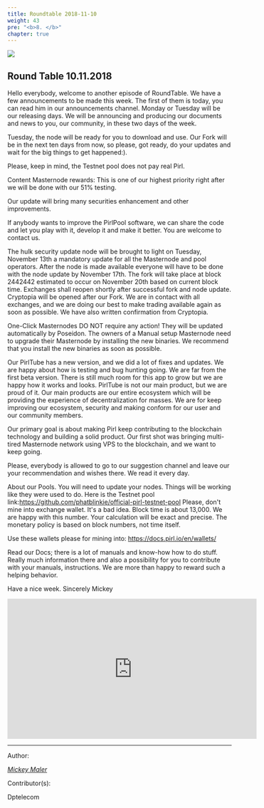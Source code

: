 ```yaml
---
title: Roundtable 2018-11-10
weight: 43
pre: "<b>8. </b>"
chapter: true
---
```

![](/images_headers/round_table.png)


## Round Table 10.11.2018

Hello everybody, welcome to another episode of RoundTable.
We have a few announcements to be made this week.
The first of them is today, you can read him in our announcements channel.
Monday or Tuesday will be our releasing days. We will be announcing and producing our documents and news to you, our community, in these two days of the week.

Tuesday, the node will be ready for you to download and use.
Our Fork will be in the next ten days from now, so please, got ready, do your updates and wait for the big things to get happened:).

Please, keep in mind, the Testnet pool does not pay real Pirl.

Content Masternode rewards: This is one of our highest priority right after we will be done with our 51% testing.

Our update will bring many securities enhancement and other improvements.

If anybody wants to improve the PirlPool software, we can share the code and let you play with it, develop it and make it better. You are welcome to contact us.



The hulk security update node will be brought to light on Tuesday, November 13th a mandatory update for all the Masternode and pool operators. After the node is made available everyone will have to be done with the node update by November 17th.
The fork will take place at block 2442442 estimated to occur on November 20th based on current block time.
Exchanges shall reopen shortly after successful fork and node update.
Cryptopia will be opened after our Fork. We are in contact with all exchanges, and we are doing our best to make trading available again as soon as possible. We have also written confirmation from Cryptopia.

One-Click Masternodes DO NOT require any action! They will be updated automatically by Poseidon. The owners of a Manual setup Masternode need to upgrade their Masternode by installing the new binaries. We recommend that you install the new binaries as soon as possible.

Our PirlTube has a new version, and we did a lot of fixes and updates. We are happy about how is testing and bug hunting going. We are far from the first beta version. There is still much room for this app to grow but we are happy how it works and looks. PirlTube is not our main product, but we are proud of it. Our main products are our entire ecosystem which will be providing the experience of decentralization for masses. We are for keep improving our ecosystem, security and making conform for our user and our community members.

Our primary goal is about making Pirl keep contributing to the blockchain technology and building a solid product. Our first shot was bringing multi-tired Masternode network using VPS to the blockchain, and we want to keep going.

Please, everybody is allowed to go to our suggestion channel and leave our your recommendation and wishes there. We read it every day.

About our Pools. You will need to update your nodes. Things will be working like they were used to do. Here is the Testnet pool link:https://github.com/phatblinkie/official-pirl-testnet-pool
Please, don't mine into exchange wallet. It's a bad idea.
Block time is about 13,000. 
We are happy with this number. 
Your calculation will be exact and precise.
The monetary policy is based on block numbers, not time itself.

Use these wallets please for  mining into: https://docs.pirl.io/en/wallets/

Read our Docs; there is a lot of manuals and know-how how to do stuff. 
Really much information there and also a possibility for you to contribute with your manuals, instructions. We are more than happy to reward such a helping behavior.




Have a nice week.
Sincerely Mickey



<iframe width="560" height="315" src="https://www.youtube.com/embed/k2bE71P1VCI" frameborder="0" allow="accelerometer; autoplay; encrypted-media; gyroscope; picture-in-picture" allowfullscreen></iframe>



---
Author:


_[Mickey Maler](https://twitter.com/MickeyMaler)_


Contributor(s):


Dptelecom
